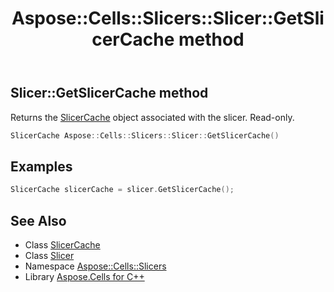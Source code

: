 ﻿---
title: Aspose::Cells::Slicers::Slicer::GetSlicerCache method
linktitle: GetSlicerCache
second_title: Aspose.Cells for C++ API Reference
description: 'Aspose::Cells::Slicers::Slicer::GetSlicerCache method. Returns the SlicerCache object associated with the slicer. Read-only in C++.'
type: docs
weight: 2400
url: /cpp/aspose.cells.slicers/slicer/getslicercache/
---
## Slicer::GetSlicerCache method


Returns the [SlicerCache](../../slicercache/) object associated with the slicer. Read-only.

```cpp
SlicerCache Aspose::Cells::Slicers::Slicer::GetSlicerCache()
```


## Examples


```cpp
SlicerCache slicerCache = slicer.GetSlicerCache();
```

## See Also

* Class [SlicerCache](../../slicercache/)
* Class [Slicer](../)
* Namespace [Aspose::Cells::Slicers](../../)
* Library [Aspose.Cells for C++](../../../)
